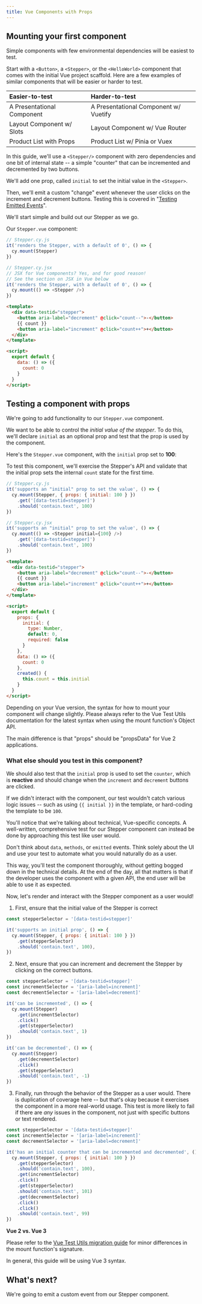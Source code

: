 ```yaml
---
title: Vue Components with Props
---
```


## Mounting your first component

Simple components with few environmental dependencies will be easiest to test.

Start with a `<Button>`, a `<Stepper>`, or the `<HelloWorld>` component that
comes with the initial Vue project scaffold. Here are a few examples of similar
components that will be easier or harder to test.

| Easier-to-test             | Harder-to-test                        |
| :------------------------- | :------------------------------------ |
| A Presentational Component | A Presentational Component w/ Vuetify |
| Layout Component w/ Slots  | Layout Component w/ Vue Router        |
| Product List with Props    | Product List w/ Pinia or Vuex         |

In this guide, we'll use a `<Stepper/>` component with zero dependencies and one
bit of internal state -- a simple "counter" that can be incremented and
decremented by two buttons.

We'll add one prop, called `initial` to set the initial value in the
`<Stepper>`.

Then, we'll emit a custom "change" event whenever the user clicks on the
increment and decrement buttons. Testing this is covered in
"[Testing Emitted Events]()".

We'll start simple and build out our Stepper as we go.

Our `Stepper.vue` component: <stepper></stepper>

<code-group>

<code-block label="Test" active>

```js
// Stepper.cy.js
it('renders the Stepper, with a default of 0', () => {
  cy.mount(Stepper)
})
```

</code-block>

<code-block label="With JSX" active>

```js
// Stepper.cy.jsx
// JSX for Vue components? Yes, and for good reason!
// See the section on JSX in Vue below
it('renders the Stepper, with a default of 0', () => {
  cy.mount(() => <Stepper />)
})
```

</code-block>

<code-block label="Stepper.vue">

```html
<template>
  <div data-testid="stepper">
    <button aria-label="decrement" @click="count--">-</button>
    {{ count }}
    <button aria-label="increment" @click="count++">+</button>
  </div>
</template>

<script>
  export default {
    data: () => ({
      count: 0
    }
  }
</script>
```

</code-block>

</code-group>

## Testing a component with props

We're going to add functionality to our `Stepper.vue` component.

We want to be able to control the _initial value of the stepper_. To do this,
we'll declare `initial` as an optional prop and test that the prop is used by
the component.

Here's the `Stepper.vue` component, with the `initial` prop set to **100**:
<stepper :initial="100"></stepper>

To test this component, we'll exercise the Stepper's API and validate that the
initial prop sets the internal `count` state for the first time.

<code-group>

<code-block label="Test" active>

```js
// Stepper.cy.js
it('supports an "initial" prop to set the value', () => {
  cy.mount(Stepper, { props: { initial: 100 } })
    .get('[data-testid=stepper]')
    .should('contain.text', 100)
})
```

</code-block>

<code-block label="With JSX" active>

```js
// Stepper.cy.jsx
it('supports an "initial" prop to set the value', () => {
  cy.mount(() => <Stepper initial={100} />)
    .get('[data-testid=stepper]')
    .should('contain.text', 100)
})
```

</code-block>

<code-block label="Stepper.vue">

```html
<template>
  <div data-testid="stepper">
    <button aria-label="decrement" @click="count--">-</button>
    {{ count }}
    <button aria-label="increment" @click="count++">+</button>
  </div>
</template>

<script>
  export default {
    props: {
      initial: {
        type: Number,
        default: 0,
        required: false
      }
    },
    data: () => ({
      count: 0
    },
    created() {
      this.count = this.initial
    }
  }
</script>
```

</code-block>

</code-group>

<Alert type="info">

Depending on your Vue version, the syntax for how to mount your component will
change slightly. Please always refer to the Vue Test Utils documentation for the
latest syntax when using the mount function's Object API.

The main difference is that "props" should be "propsData" for Vue 2
applications.

</Alert>

### What else should you test in this component?

We should also test that the `initial` prop is used to set the `counter`, which
is **reactive** and should change when the `increment` and `decrement` buttons
are clicked.

If we didn't interact with the component, our test wouldn't catch various logic
issues -- such as using `{{ initial }}` in the template, or hard-coding the
template to be `100`.

<alert type="info">

You'll notice that we're talking about technical, Vue-specific concepts. A
well-written, comprehensive test for our Stepper component can instead be done
by approaching this test like user would.

Don't think about `data`, `methods`, or `emitted` events. Think solely about the
UI and use your test to automate what you would naturally do as a user.

This way, you'll test the component thoroughly, without getting bogged down in
the technical details. At the end of the day, all that matters is that if the
developer uses the component with a given API, the end user will be able to use
it as expected.

</alert>

Now, let's render and interact with the Stepper component as a user would!

1. First, ensure that the initial value of the Stepper is correct

```js
const stepperSelector = '[data-testid=stepper]'

it('supports an initial prop', () => {
  cy.mount(Stepper, { props: { initial: 100 } })
    .get(stepperSelector)
    .should('contain.text', 100),
})
```

2. Next, ensure that you can increment and decrement the Stepper by clicking on
   the correct buttons.

```js
const stepperSelector = '[data-testid=stepper]'
const incrementSelector = '[aria-label=increment]'
const decrementSelector = '[aria-label=decrement]'

it('can be incremented', () => {
  cy.mount(Stepper)
    .get(incrementSelector)
    .click()
    .get(stepperSelector)
    .should('contain.text', 1)
})

it('can be decremented', () => {
  cy.mount(Stepper)
    .get(decrementSelector)
    .click()
    .get(stepperSelector)
    .should('contain.text', -1)
})
```

3. Finally, run through the behavior of the Stepper as a user would. There is
   duplication of coverage here -- but that's okay because it exercises the
   component in a more real-world usage. This test is more likely to fail if
   there are _any_ issues in the component, not just with specific buttons or
   text rendered.

<stepper initial="100"></stepper>

```js
const stepperSelector = '[data-testid=stepper]'
const incrementSelector = '[aria-label=increment]'
const decrementSelector = '[aria-label=decrement]'

it('has an initial counter that can be incremented and decremented', () => {
  cy.mount(Stepper, { props: { initial: 100 } })
    .get(stepperSelector)
    .should('contain.text', 100),
    .get(incrementSelector)
    .click()
    .get(stepperSelector)
    .should('contain.text', 101)
    .get(decrementSelector)
    .click()
    .click()
    .should('contain.text', 99)
})
```

<Alert type="info">

**Vue 2 vs. Vue 3**

Please refer to the
[Vue Test Utils migration guide](https://test-utils.vuejs.org/migration/) for
minor differences in the mount function's signature.

In general, this guide will be using Vue 3 syntax.

</Alert>

## What's next?

We're going to emit a custom event from our Stepper component.
